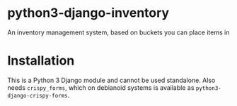 # python3-django-inventory
An inventory management system, based on buckets you can place items in

# Installation
This is a Python 3 Django module and cannot be used standalone. Also needs `crispy_forms`, which on debianoid systems is available as `python3-django-crispy-forms`.
